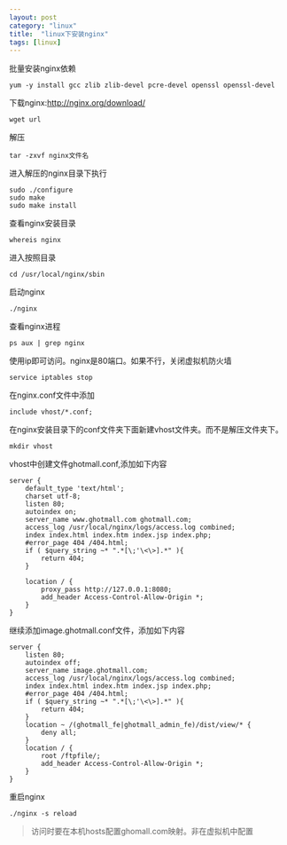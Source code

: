 ```yaml
---
layout: post
category: "linux"
title:  "linux下安装nginx"
tags: [linux]
---
```


批量安装nginx依赖  

```
yum -y install gcc zlib zlib-devel pcre-devel openssl openssl-devel
```

下载nginx:http://nginx.org/download/    

```
wget url
```

解压  

```
tar -zxvf nginx文件名
```
<!-- more -->

进入解压的nginx目录下执行 

```
sudo ./configure
sudo make
sudo make install
```

查看nginx安装目录  

```
whereis nginx
```

进入按照目录  

```
cd /usr/local/nginx/sbin
```

启动nginx  

```
./nginx
```

查看nginx进程  

```
ps aux | grep nginx
```

使用ip即可访问。nginx是80端口。如果不行，关闭虚拟机防火墙  

```
service iptables stop
```
 
在nginx.conf文件中添加  
 
```
include vhost/*.conf;
```

 在nginx安装目录下的conf文件夹下面新建vhost文件夹。而不是解压文件夹下。  
 
```
mkdir vhost
```
  
 vhost中创建文件ghotmall.conf,添加如下内容  

	server {
	    default_type 'text/html';
	    charset utf-8;
	    listen 80;
	    autoindex on;
	    server_name www.ghotmall.com ghotmall.com;
	    access_log /usr/local/nginx/logs/access.log combined;
	    index index.html index.htm index.jsp index.php;
	    #error_page 404 /404.html;
	    if ( $query_string ~* ".*[\;'\<\>].*" ){
	        return 404;
	    }
	
	    location / {
	        proxy_pass http://127.0.0.1:8080;
	        add_header Access-Control-Allow-Origin *;
	    }
	}



继续添加image.ghotmall.conf文件，添加如下内容  

	server {
	    listen 80;
	    autoindex off;
	    server_name image.ghotmall.com;
	    access_log /usr/local/nginx/logs/access.log combined;
	    index index.html index.htm index.jsp index.php;
	    #error_page 404 /404.html;
	    if ( $query_string ~* ".*[\;'\<\>].*" ){
	        return 404;
	    }
	    location ~ /(ghotmall_fe|ghotmall_admin_fe)/dist/view/* {
	        deny all;
	    }
	    location / {
	        root /ftpfile/;
	        add_header Access-Control-Allow-Origin *;
	    }
	}


重启nginx 

```
./nginx -s reload
```
> 访问时要在本机hosts配置ghomall.com映射。非在虚拟机中配置

